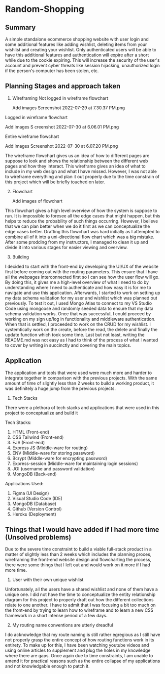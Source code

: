 # Random-Shopping

## Summary

A simple standalone ecommerce shopping website with user login and some additional features like adding wishlist, deleting items from your wishlist
and creating your wishlist. Only authenticated users will be able to have this additional features and authentication will expire after
a short while due to the cookie expiring. This will increase the security of the user's account and prevent cyber threats like session
hijacking, unauthorized login if the person's computer has been stolen, etc.

## Planning Stages and approach taken

1. Wireframing
   Not logged in wireframe flowchart

   Add images
   Screenshot 2022-07-29 at 7.30.37 PM.png

Logged in wireframe flowchart

   Add images
S  creenshot 2022-07-30 at 6.06.01 PM.png

Entire wireframe flowchart

   Add images
   Screenshot 2022-07-30 at 6.07.20 PM.png

The wireframe flowchart gives us an idea of how to different pages are suppose to look and shows the relationship between the different web
pages and how they interact. This wireframe gives an idea of what to include in my web design and what I have missed. However, I was not able to wireframe everything and plan it out properly due to the time constrain of this project which will be briefly touched on later.

2. Flowchart

   Add images of flowchart

This flowchart gives a high level overview of how the system is suppose to run. It is impossible to foresee all the edge cases that might happen, but this helps to reduce the probability of such things occurring. However, I believe that we can plan better when we do it first as we can conceptualize the edge cases better. Drafting this flowchart was hard initially as I attempted to combine all of it into a uni-directional flow chart which was a big mistake. After some prodding from my instructors, I managed to clean it up and divide it into various stages for easier viewing and overview.

3. Building

I decided to start with the front-end by developing the UI/UX of the website first before coming out with the routing parameters. This ensure that I have all the webpages interconnected first so I can see how the user flow will go. By doing this, it gives me a high-level overview of what I need to do by understanding where I need to authenticate and how easy it is for me to navigate and use this application. Afterwards, I started to work on setting up my data schema validation for my user and wishlist which was planned out previously. To test it out, I used Mongo Atlas to connect to my VS Studio Code using mongoose and randomly seeded data to ensure that my data schema validation works. Once that was successful, I could proceed by working on my sign up/log in functionality and middleware authentication. When that is settled, I proceeded to work on the CRUD for my wishlist. I systemtically work on the create, before the read, the delete and finally the update function which took some time. Last but not least, writing the README.md was not easy as I had to think of the process of what I wanted to cover by writing in succinctly and covering the main topics. 
 

## Application 

The application and tools that were used were much more and harder to integrate together in comparison with the previous projects. With the same amount of time of slightly less than 2 weeks to build a working product, it was definitely a huge jump from the previous projects.

1. Tech Stacks

There were a plethora of tech stacks and applications that were used in this project to conceptualize and build it

Tech Stacks:
1. HTML (Front-end)
2. CSS Tailwind (Front-end)
3. EJS (Front-end)
4. Express JS (Middle-ware for routing)
5. ENV (Middle-ware for storing password)
6. Bcrypt (Middle-ware for encrypting password)
7. Express-session (Middle-ware for maintaining login sessions)
8. JOI (username and password validation)
9. MongoDB (Back-end) 

Applications Used:

1. Figma (UI Design)
2. Visual Studio Code (IDE)
3. MongoDB (Database)
4. Github (Version Control)
5. Heroku (Deployment)

## Things that I would have added if I had more time (Unsolved problems)

Due to the severe time constraint to build a viable full-stack product in a matter of slightly less than 2 weeks which includes the planning proces, wireframing the front-end website design and flowcharting the process, there were some things that I left out and would work on it more if I had more time. 

1. User with their own unique wishlist

Unfortunately, all the users have a shared wishlist and none of them have a unique one. I did not have the time to conceptualize the entity relationship diagram for this project to properly draft out how the different collections relate to one another. I have to admit that I was focusing a bit too much on the front-end by trying to learn how to wireframe and to learn a new CSS framework in a short intense period of a few days.

2. My routing name conventions are utterly dreadful

I do acknowledge that my route naming is still rather egregious as I still have not properly grasp the entire concept of how routing functions work in its entirety. To make up for this, I have been watching youtube videos and using online articles to supplement and plug the holes in my knowledge where there are gaps. Once again due to time constraints, I am unable to amend it for practical reasons such as the entire collapse of my applications and not knowledgable enough to patch it. 
